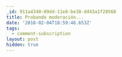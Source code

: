 ```yaml
---
_id: 911a4340-09dd-11e8-be38-dd43a1f20560
title: Probando moderación...
date: '2018-02-04T18:59:46.653Z'
tags:
  - comment-subscription
layout: post
hidden: true
---
```

 
